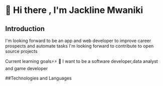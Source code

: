 # 👋 Hi there , I'm Jackline Mwaniki 
## Introduction 
I'm looking forward to be an app and web developer to improve career prospects and automate tasks
I'm looking forward to contribute to open source projects

Current learning goals⚡⚡
🌟 I want to be a  software developer,data analyst and game developer 

##Technologies and Languages 
